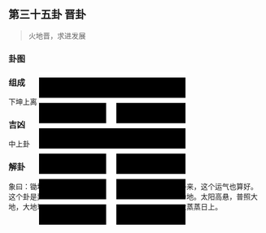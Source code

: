 ## 第三十五卦 晋卦

> 火地晋，求进发展

### 卦图

<div style="width: 30%;left: 30%;position: absolute;background-color: white;">
      <!-- 第六爻 -->
      <div style="height: 40px;background-color: black;margin-top:10px;">
         <div style="height: 40px;width:20px;background-color: black;left: 46%;position: relative;"></div>
      </div>
      <!-- 第五爻 -->
      <div style="height: 40px;background-color: black;margin-top:10px;">
         <div style="height: 40px;width:20px;background-color: white;left: 46%;position: relative;"></div>
      </div>
      <!-- 第四爻 -->
      <div style="height: 40px;background-color: black;margin-top:10px;">
         <div style="height: 40px;width:20px;background-color: black;left: 46%;position: relative;"></div>
      </div>
      <!-- 第三爻 -->
      <div style="height: 40px;background-color: black;margin-top:10px;">
         <div style="height: 40px;width:20px;background-color: white;left: 46%;position: relative;"></div>
      </div>
      <!-- 第二爻 -->
      <div style="height: 40px;background-color: black;margin-top:10px;">
         <div style="height: 40px;width:20px;background-color: white;left: 46%;position: relative;"></div>
      </div>
      <!-- 第一爻 -->
      <div style="height: 40px;background-color: black;margin-top:10px;">
         <div style="height: 40px;width:20px;background-color: white;left: 46%;position: relative;"></div>
      </div>
   </div>


### 组成

下坤上离

### 吉凶

中上卦

### 解卦

象曰：锄地锄去苗里草，谁想财帛将人找，一锄锄出银子来，这个运气也算好。
这个卦是异卦（下坤上离）相叠。离为日，为光明；坤为地。太阳高悬，普照大地，大地卑顺，万物生长，光明磊落，柔进上行，喻事业蒸蒸日上。
